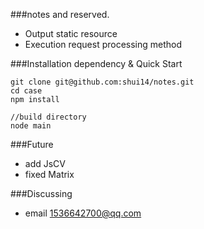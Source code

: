 ###notes and reserved. 

 * Output static resource
 * Execution request processing method

###Installation dependency & Quick Start
```
git clone git@github.com:shui14/notes.git
cd case
npm install

//build directory
node main
```

###Future
* add JsCV
* fixed Matrix

###Discussing
* email <1536642700@qq.com>
